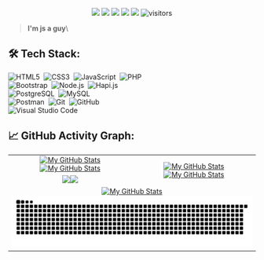 <p align="center">
    <a href="https://github.com/wrdhn/wrdhn"><img src="https://img.shields.io/badge/status-updating-brightgreen.svg"></a>
    <a href="https://github.com/nodejs/node"><img src="https://img.shields.io/badge/Node.js-18.x-339933.svg"></a>
    <a href="https://github.com/wrdhn/wrdhn/graphs/contributors"><img src="https://img.shields.io/github/contributors/wrdhn/wrdhn?color=blue"></a>
    <a href="https://github.com/wrdhn"><img src="https://img.shields.io/github/stars/wrdhn"></a>
    <a href="https://github.com/wrdhn/wrdhn/network/members"><img src="https://img.shields.io/github/forks/wrdhn/wrdhn.svg?color=blue&logo=github"></a>
    <img src="https://visitor-badge.laobi.icu/badge?page_id=wrdhn.wrdhn" alt="visitors"/>
</p>


<!-- [![](./src/header_.png)](#) -->

> <b>I'm js a guy</b>\

## 🛠️ Tech Stack:
![HTML5](https://img.shields.io/badge/-HTML5-555?style=flat&logo=html5)&nbsp;
![CSS3](https://img.shields.io/badge/-CSS3-555?style=flat&logo=css3&logoColor=1572B6)&nbsp;
![JavaScript](https://img.shields.io/badge/-JavaScript-555?style=flat&logo=javascript)&nbsp;
![PHP](https://img.shields.io/badge/-PHP-555?style=flat&logo=php)&nbsp;\
![Bootstrap](https://img.shields.io/badge/-Bootstrap-555?style=flat&logo=bootstrap)&nbsp;
![Node.js](https://img.shields.io/badge/-Node.js-555?style=flat&logo=node.js)&nbsp;
![Hapi.js](https://img.shields.io/badge/-Hapi.js-555?style=flat&logo=hapi)&nbsp;\
![PostgreSQL](https://img.shields.io/badge/-PostgreSQL-555?style=flat&logo=postgresql)&nbsp;
![MySQL](https://img.shields.io/badge/-MySQL-555?style=flat&logo=mysql&logoColor=fff)&nbsp;\
![Postman](https://img.shields.io/badge/-Postman-555?style=flat&logo=postman)&nbsp;
![Git](https://img.shields.io/badge/-Git-555?style=flat&logo=git)&nbsp;
![GitHub](https://img.shields.io/badge/-GitHub-555?style=flat&logo=github)&nbsp;\
![Visual Studio Code](https://img.shields.io/badge/-Visual%20Studio%20Code-555?style=flat&logo=visual-studio-code&logoColor=007ACC)&nbsp;

## 📈 GitHub Activity Graph:


<table>
    <tr>
        <td align="center"><a href="https://github.com/wrdhn#gh-light-mode-only"><img src="https://github-readme-stats.vercel.app/api?username=wrdhn&show_icons=true&theme=default&include_all_commits=true#gh-light-mode-only" alt="My GitHub Stats"/></a><a href="https://github.com/wrdhn#gh-dark-mode-only"><img src="https://github-readme-stats.vercel.app/api?username=wrdhn&show_icons=true&theme=tokyonight&include_all_commits=true#gh-dark-mode-only" alt="My GitHub Stats"/></a></td>
        <td rowspan="2" align="center"><a href="https://github.com/wrdhn#gh-light-mode-only"><img src="https://github-readme-stats.vercel.app/api/top-langs/?username=wrdhn&theme=default&langs_count=8#gh-light-mode-only" alt="My GitHub Stats"/></a><a href="https://github.com/wrdhn#gh-dark-mode-only"><img src="https://github-readme-stats.vercel.app/api/top-langs/?username=wrdhn&theme=tokyonight&langs_count=8#gh-dark-mode-only" alt="My GitHub Stats"/></a></td>
    </tr>
    <tr>
        <td align="center"><a href="https://github.com/wrdhn#gh-light-mode-only"><img src="https://github-readme-streak-stats.herokuapp.com/?user=wrdhn&theme=default"/></a><a href="https://github.com/wrdhn#gh-dark-mode-only"><img src="https://github-readme-streak-stats.herokuapp.com/?user=wrdhn&theme=tokyonight"/></a></td>
    </tr>
    <tr>
        <td colspan="2" align="center"><a href="https://github.com/wrdhn#gh-light-mode-only"><img src="https://raw.githubusercontent.com/wrdhn/wrdhn/output/github-contribution-grid-snake-default.svg#gh-light-mode-only" alt="My GitHub Stats"/></a><a href="https://github.com/wrdhn#gh-dark-mode-only"><img src="https://raw.githubusercontent.com/wrdhn/wrdhn/output/github-contribution-grid-snake-dark.svg#gh-dark-mode-only" alt="My GitHub Stats"/></a></td>
    </tr>
</table>

<!--
**wrdhn/wrdhn** is a ✨ _special_ ✨ repository because its `README.md` (this file) appears on your GitHub profile.

Here are some ideas to get you started:

- 🔭 I’m currently working on ...
- 🌱 I’m currently learning ...
- 👯 I’m looking to collaborate on ...
- 🤔 I’m looking for help with ...
- 💬 Ask me about ...
- 📫 How to reach me: ...
- 😄 Pronouns: ...
- ⚡ Fun fact: ...
-->



<!--
**wrdhn/wrdhn** is a ✨ _special_ ✨ repository because its `README.md` (this file) appears on your GitHub profile.

Here are some ideas to get you started:

- 🔭 I’m currently working on ...
- 🌱 I’m currently learning ...
- 👯 I’m looking to collaborate on ...
- 🤔 I’m looking for help with ...
- 💬 Ask me about ...
- 📫 How to reach me: ...
- 😄 Pronouns: ...
- ⚡ Fun fact: ...
-->

